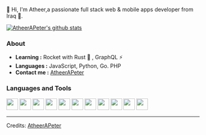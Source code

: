 

👋 Hi, I'm Atheer,a passionate full stack web & mobile apps developer from Iraq 🚀.

[![AtheerAPeter's github stats](https://github-readme-stats.vercel.app/api?username=atheerapeter&count_private=true&show_icons=true&theme=radical)](https://github.com/AtheerAPeter)

### About

-  **Learning :** Rocket with Rust :rocket: , GraphQL :zap:   
-  **Languages :**  JavaScript, Python, Go. PHP
-  **Contact me :** [AtheerAPeter](https://www.linkedin.com/in/atheer-a-peter-6723b9191/)


### Languages and Tools

<code><img height="30" src="https://upload.wikimedia.org/wikipedia/commons/thumb/d/d9/Node.js_logo.svg/1200px-Node.js_logo.svg.png"></code>
<code><img height="30" src="https://upload.wikimedia.org/wikipedia/commons/thumb/9/99/Unofficial_JavaScript_logo_2.svg/480px-Unofficial_JavaScript_logo_2.svg.png"></code>
<code><img height="30" src="https://upload.wikimedia.org/wikipedia/commons/thumb/4/4c/Typescript_logo_2020.svg/1200px-Typescript_logo_2020.svg.png"></code>
<code><img height="30" src="https://img.stackshare.io/service/7419/20165699.png"></code>
<code><img height="30" src="https://i.morioh.com/201003/aa184196.webp"></code>
<code><img height="30" src="https://nodesk.co/remote-companies/assets/logos/prisma.32b9cf6cf7710311c08697c5cecb115e5c8055dddd5c7a2f8c2b9bdb594f15a8.jpg"></code>
<code><img height="30" src="https://upload.wikimedia.org/wikipedia/commons/thumb/2/29/Postgresql_elephant.svg/1200px-Postgresql_elephant.svg.png"></code>
<code><img height="30" src="https://upload.wikimedia.org/wikipedia/commons/thumb/a/a7/React-icon.svg/1280px-React-icon.svg.png"></code>
<code><img height="30" src="https://upload.wikimedia.org/wikipedia/commons/thumb/8/8e/Nextjs-logo.svg/800px-Nextjs-logo.svg.png"></code>
<code><img height="30" src="https://miro.medium.com/max/512/1*9U1toerFxB8aiFRreLxEUQ.png"></code>
<code><img height="30" src="https://cms.proxify.io/storage/images/seopages/XjPATkXSczn0FsbendAse6VhZExlR4HFKfk16ACl.png"></code>






-----
Credits: [AtheerAPeter](https://github.com/AtheerAPeter)

